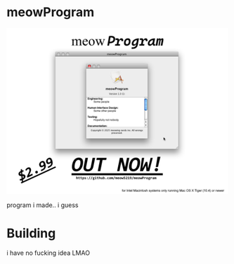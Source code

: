 # meowProgram
![meowProgram.png](https://github.com/meow5219/meowProgram/blob/main/meowProgram.png)

program i made.. i guess

# Building
i have no fucking idea LMAO

